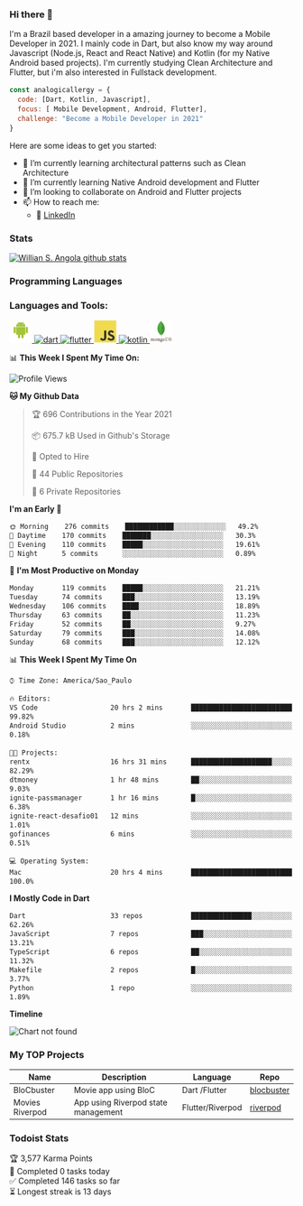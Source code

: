 ### Hi there 👋

I'm a Brazil based developer in a amazing journey to become a Mobile Developer in 2021. I mainly code in Dart, but also know my way around Javascript (Node.js, React and React Native) and Kotlin (for my Native Android based projects). I'm currently studying Clean Architecture and Flutter, but i'm also interested in Fullstack development.

```javascript
const analogicallergy = {
  code: [Dart, Kotlin, Javascript],
  focus: [ Mobile Development, Android, Flutter],
  challenge: "Become a Mobile Developer in 2021"
}
```

Here are some ideas to get you started:

- 🔭  I’m currently learning architectural patterns such as Clean Architecture
- 🌱  I’m currently learning Native Android development and Flutter
- 👯  I’m looking to collaborate on Android and Flutter projects
- 📫  How to reach me:
  -  :office: [LinkedIn](https://www.linkedin.com/in/wsabsi/)

### Stats

[![Willian S. Angola github stats](https://github-readme-stats.vercel.app/api?username=w0ken0ne&count_private=true&show_icons=true&theme=radical&hide_rank=false)](https://github.com/anuraghazra/github-readme-stats)

### Programming Languages

<h3 align="left">Languages and Tools:</h3>
<p align="left"> <a href="https://developer.android.com" target="_blank"> <img src="https://raw.githubusercontent.com/devicons/devicon/master/icons/android/android-original-wordmark.svg" alt="android" width="40" height="40"/> </a> <a href="https://dart.dev" target="_blank"> <img src="https://www.vectorlogo.zone/logos/dartlang/dartlang-icon.svg" alt="dart" width="40" height="40"/> </a> <a href="https://flutter.dev" target="_blank"> <img src="https://www.vectorlogo.zone/logos/flutterio/flutterio-icon.svg" alt="flutter" width="40" height="40"/> </a> <a href="https://developer.mozilla.org/en-US/docs/Web/JavaScript" target="_blank"> <img src="https://raw.githubusercontent.com/devicons/devicon/master/icons/javascript/javascript-original.svg" alt="javascript" width="40" height="40"/> </a> <a href="https://kotlinlang.org" target="_blank"> <img src="https://www.vectorlogo.zone/logos/kotlinlang/kotlinlang-icon.svg" alt="kotlin" width="40" height="40"/> </a> <a href="https://www.mongodb.com/" target="_blank"> <img src="https://raw.githubusercontent.com/devicons/devicon/master/icons/mongodb/mongodb-original-wordmark.svg" alt="mongodb" width="40" height="40"/> </a> </p>


📊 **This Week I Spent My Time On:**

<!--START_SECTION:waka-->
![Profile Views](http://img.shields.io/badge/Profile%20Views-0-blue)

**🐱 My Github Data** 

> 🏆 696 Contributions in the Year 2021
 > 
> 📦 675.7 kB Used in Github's Storage 
 > 
> 💼 Opted to Hire
 > 
> 📜 44 Public Repositories 
 > 
> 🔑 6 Private Repositories  
 > 
**I'm an Early 🐤** 

```text
🌞 Morning    276 commits    ████████████░░░░░░░░░░░░░   49.2% 
🌆 Daytime    170 commits    ███████░░░░░░░░░░░░░░░░░░   30.3% 
🌃 Evening    110 commits    █████░░░░░░░░░░░░░░░░░░░░   19.61% 
🌙 Night      5 commits      ░░░░░░░░░░░░░░░░░░░░░░░░░   0.89%

```
📅 **I'm Most Productive on Monday** 

```text
Monday       119 commits    █████░░░░░░░░░░░░░░░░░░░░   21.21% 
Tuesday      74 commits     ███░░░░░░░░░░░░░░░░░░░░░░   13.19% 
Wednesday    106 commits    ████░░░░░░░░░░░░░░░░░░░░░   18.89% 
Thursday     63 commits     ██░░░░░░░░░░░░░░░░░░░░░░░   11.23% 
Friday       52 commits     ██░░░░░░░░░░░░░░░░░░░░░░░   9.27% 
Saturday     79 commits     ███░░░░░░░░░░░░░░░░░░░░░░   14.08% 
Sunday       68 commits     ███░░░░░░░░░░░░░░░░░░░░░░   12.12%

```


📊 **This Week I Spent My Time On** 

```text
⌚︎ Time Zone: America/Sao_Paulo

🔥 Editors: 
VS Code                  20 hrs 2 mins       █████████████████████████   99.82% 
Android Studio           2 mins              ░░░░░░░░░░░░░░░░░░░░░░░░░   0.18%

🐱‍💻 Projects: 
rentx                    16 hrs 31 mins      ████████████████████░░░░░   82.29% 
dtmoney                  1 hr 48 mins        ██░░░░░░░░░░░░░░░░░░░░░░░   9.03% 
ignite-passmanager       1 hr 16 mins        █░░░░░░░░░░░░░░░░░░░░░░░░   6.38% 
ignite-react-desafio01   12 mins             ░░░░░░░░░░░░░░░░░░░░░░░░░   1.01% 
gofinances               6 mins              ░░░░░░░░░░░░░░░░░░░░░░░░░   0.51%

💻 Operating System: 
Mac                      20 hrs 4 mins       █████████████████████████   100.0%

```

**I Mostly Code in Dart** 

```text
Dart                     33 repos            ███████████████░░░░░░░░░░   62.26% 
JavaScript               7 repos             ███░░░░░░░░░░░░░░░░░░░░░░   13.21% 
TypeScript               6 repos             ██░░░░░░░░░░░░░░░░░░░░░░░   11.32% 
Makefile                 2 repos             █░░░░░░░░░░░░░░░░░░░░░░░░   3.77% 
Python                   1 repo              ░░░░░░░░░░░░░░░░░░░░░░░░░   1.89%

```


**Timeline**

![Chart not found](https://raw.githubusercontent.com/w0ken0ne/w0ken0ne/main/charts/bar_graph.png) 


<!--END_SECTION:waka-->

### My TOP Projects

| Name            | Description                         | Language         | Repo                                                           |
| --------------- | ----------------------------------- | ---------------- | -------------------------------------------------------------- |
| BloCbuster      | Movie app using BloC                | Dart /Flutter    | [blocbuster](https://github.com/w0ken0ne/blocbuster)    |
| Movies Riverpod | App using Riverpod state management | Flutter/Riverpod | [riverpod](https://github.com/w0ken0ne/movies_riverpod) |

### Todoist Stats

<!-- TODO-IST:START -->
🏆  3,577 Karma Points           
🌸  Completed 0 tasks today           
✅  Completed 146 tasks so far           
⏳  Longest streak is 13 days
<!-- TODO-IST:END -->
